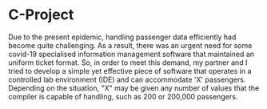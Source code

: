 # C-Project
Due to the present epidemic, handling passenger data efficiently had become quite challenging. As a result, there was an urgent need for some covid-19 specialised information management software that maintained an uniform ticket format. So, in order to meet this demand, my partner and I tried to develop a simple yet effective piece of software that operates in a controlled lab environment (IDE) and can accommodate 'X' passengers. Depending on the situation, "X" may be given any number of values that the compiler is capable of handling, such as 200 or 200,000 passengers.
